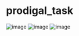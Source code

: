 # prodigal_task
![image](https://github.com/user-attachments/assets/9bd80079-28b5-43fe-b9b2-4703d3e302e8)
![image](https://github.com/user-attachments/assets/248b2ce4-3e07-45b7-a9e0-78a4d86cdd2b)
![image](https://github.com/user-attachments/assets/4df2585a-7ded-4e95-85e4-a8cd2f7ec9d6)
